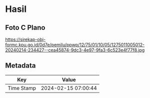 # Hasil

## Foto C Plano

https://sirekap-obj-formc.kpu.go.id/0d7e/pemilu/ppwp/12/75/01/10/05/1275011005012-20240214-234427--cea45874-9dc3-4e97-9fa3-6c523e4f77f8.jpg


## Metadata

| Key        | Value               |
| ---------- | ------------------- |
| Time Stamp | 2024-02-15 07:00:44 |



